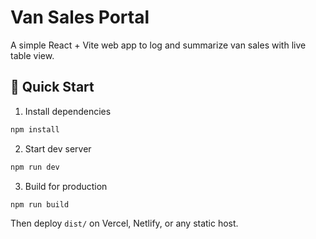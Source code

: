 # Van Sales Portal

A simple React + Vite web app to log and summarize van sales with live table view.

## 🚀 Quick Start

1. Install dependencies  
```bash
npm install
```

2. Start dev server  
```bash
npm run dev
```

3. Build for production  
```bash
npm run build
```

Then deploy `dist/` on Vercel, Netlify, or any static host.
